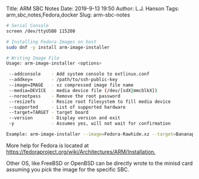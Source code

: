 Title: ARM SBC Notes
Date: 2019-9-13 19:50
Author: L.J. Hanson
Tags: arm,sbc,notes,Fedora,docker
Slug: arm-sbc-notes

```bash
# Serial Console
screen /dev/ttyUSB0 115200
```

```bash
# Installing Fedora Images on host
sudo dnf -y install arm-image-installer
```

```bash
# Writing Image File
Usage: arm-image-installer <options>

 --addconsole    - Add system console to extlinux.conf
 --addkey=       - /path/to/ssh-public-key
 --image=IMAGE   - xz compressed image file name
 --media=DEVICE  - media device file (/dev/[sdX|mmcblkX])
 --norootpass    - Remove the root password
 --resizefs      - Resize root filesystem to fill media device
 --supported     - List of supported hardware
 --target=TARGET - target board
 --version       - Display version and exit
 -y              - Assumes yes, will not wait for confirmation

Example: arm-image-installer --image=Fedora-Rawhide.xz --target=Bananapi --media=/dev/mmcblk0
```

More help for Fedora is located at <https://fedoraproject.org/wiki/Architectures/ARM/Installation.>

Other OS, like FreeBSD or OpenBSD can be directly wrote to the minisd card assuming you pick the image for the specific SBC.
